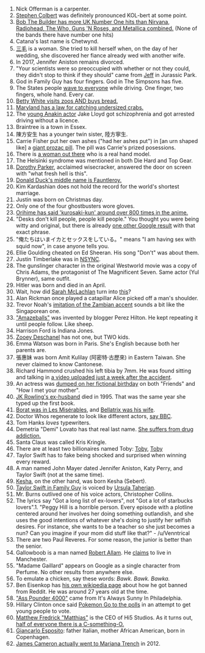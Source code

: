 1. Nick Offerman is a carpenter.
1. [Stephen Colbert](https://en.wikipedia.org/wiki/Stephen_Colbert#Early_life) was definitely pronounced KOL-bert at some point.
1. [Bob The Builder has more UK Number One hits than Nirvana, Radiohead, The Who, Guns 'N Roses, and Metallica combined.](https://www.reddit.com/r/AskReddit/comments/9bj5c4/what_is_your_favorite_useless_fact/e53ko0b/) (None of the bands there have number one hits)
1. Catana's last name is Chetwynd.
1. [三毛](https://zh.wikipedia.org/wiki/%E4%B8%89%E6%AF%9B_%28%E4%BD%9C%E5%AE%B6%29#%E8%BF%94%E5%9C%8B%E8%88%87%E6%83%85%E5%82%B7) is a woman. She tried to kill herself when, on the day of her wedding, she discovered her fiance already wed with another wife.
1. In 2017, Jennifer Aniston remains divorced.
1. "Your scientists were so preoccupied with whether or not they could, they didn't stop to think if they should" came from [Jeff](https://www.youtube.com/watch?v=4PLvdmifDSk&app=desktop) in Jurassic Park.
1. God in Family Guy has four fingers. God in The Simpsons has five.
1. The States people [wave to everyone](https://www.youtube.com/watch?v=rJ0qBTbIkOI) while driving. One finger, two fingers, whole hand. Every car.
1. [Betty White visits zoos AND buys bread.](http://mentalfloss.com/article/61054/15-things-you-didnt-know-about-betty-white)
1. [Maryland has a law for catching undersized crabs.](http://www.baltimoresun.com/news/maryland/bs-md-undersized-crabs-20160713-story.html)
1. The [young Anakin actor](https://en.wikipedia.org/wiki/Jake_Lloyd) Jake Lloyd got schizophrenia and got arrested driving without a licence.
1. Braintree is a town in Essex.
1. 陳方安生 has a younger twin sister, 陸方寧生.
1. Carrie Fisher put her own ashes ("had her ashes put") in [an urn shaped like] a [giant prozac pill](http://www.tri-cityherald.com/news/nation-world/national/article125081249.html). The pill was Carrie's prized posessions.
1. There is [a woman out there](https://youtu.be/1hN89U_XD9E) who is a real hand model.
1. The Helsinki syndrome was mentioned in both Die Hard and Top Gear.
1. [Dorothy Parker](https://en.wikipedia.org/wiki/Dorothy_Parker), acclaimed wisecracker, answered the door on screen with "what fresh hell is this".
1. [Donald Duck's middle name is Fauntleroy.](https://www.reddit.com/r/AskReddit/comments/56v9tr/whats_the_most_interesting_useless_fact_you_know/d8mmk14)
1. Kim Kardashian does not hold the record for the world's shortest marriage.
1. Justin was born on Christmas day.
1. Only one of the four ghostbusters wore gloves.
1. [Orihime has said 'kurosaki-kun' around over 800 times in the anime.](https://www.reddit.com/r/bleach/comments/4xyi02/fun_facts/)
1. "Desks don't kill people, people kill people." You thought you were being witty and original, but there is already [one other Google result](https://www.google.ca/search?q=%22desks+don%27t+kill+people%2C+people+kill+people%22) with that exact phrase.
1. "俺たちはいまイカとセックスをしている。" means "I am having sex with squid now", in case anyone tells you.
1. Ellie Goulding cheated on Ed Sheeran. His song "Don't" was about them.
1. Justin Timberlake was in [NSYNC](https://en.wikipedia.org/wiki/NSYNC).
1. The gunslinger character in the original Westworld movie was a copy of Chris Adams, the protagonist of The Magnificent Seven. Same actor (Yul Brynner), same outfit.
1. Hitler was born and died in an April.
1. Wait, how did [Sarah McLachlan](https://www.youtube.com/watch?v=J5rhHZLdYxM) turn into [this](https://upload.wikimedia.org/wikipedia/commons/thumb/8/82/Sarah_McLachlan_29_July_2010.jpg/1200px-Sarah_McLachlan_29_July_2010.jpg)?
1. Alan Rickman once played a catapillar Alice picked off a man's shoulder.
1. Trevor Noah's [imitation of the Zambian accent](https://www.youtube.com/watch?v=n7GxnhQjBaw) sounds a bit like the Singaporean one.
1. ["Amazeballs"](https://www.urbandictionary.com/define.php?term=Amazeballs) was invented by blogger Perez Hilton. He kept repeating it until people follow. Like sheep.
1. Harrison Ford is Indiana Jones.
1. [Zooey Deschanel](https://en.wikipedia.org/wiki/Zooey_Deschanel) has not one, but TWO kids.
1. Emma Watson was born in Paris. She's English because both her parents are.
1. 張惠妹 was born Amit Kulilay (阿密特·古歷來) in Eastern Taiwan. She never claimed to know Cantonese.
1. Richard Hammond crushed his left tibia by 7mm. He was found sitting and talking in [a video uploaded just a week after the accident](https://www.youtube.com/watch?v=18oAkxwYQh0).
1. An actress was [dumped on her fictional birthday](https://www.reddit.com/r/TVDetails/comments/7vwhiu/the_same_girl_gets_dumped_on_her_birthday_both_on/) on both "Friends" and "How I met your mother".
1. [JK Rowling's ex-husband](http://www.newsweek.com/jk-rowling-husband-domestic-abuse-741496) died in 1995. That was the same year she typed up the first book.
1. [Borat was in Les Misérables](http://www.imdb.com/title/tt1707386/characters/nm0056187?ref_=tt_cl_t5), and [Bellatrix was his wife](http://www.imdb.com/name/nm0000307/?ref_=tt_cl_t6).
1. Doctor Whos regenerate to look like different actors, [say BBC](http://www.bbc.co.uk/news/blogs-magazine-monitor-23573730).
1. Tom Hanks *loves* typewriters.
1. Demetria "Demi" Lovato has that real last name. [She suffers from drug addiction.](https://www.youtube.com/watch?v=zQwhSOsb-Cg)
1. Santa Claus was called Kris Kringle.
1. There are at least two billionaires named Toby: [Toby](https://en.wikipedia.org/wiki/Toby_Neugebauer), [Toby](https://www.thestar.com/business/tech_news/2017/11/27/shopify-founder-tobi-lutke-is-canadas-newest-billionaire.html)
1. Taylor Swift has to fake being shocked and surprised when winning every reward.
1. A man named John Mayer dated Jennifer Aniston, Katy Perry, and Taylor Swift (not at the same time).
1. [Kesha](https://en.wikipedia.org/wiki/Kesha), on the other hand, was born Kesha (Sebert).
1. [Taylor Swift in Family Guy](http://www.digitalspy.com/tv/ustv/news/a813402/taylor-swift-family-guy-episode/) is voiced by [Ursula Taherian](http://www.imdb.com/name/nm2563808/).
1. Mr. Burns outlived one of his voice actors, Christopher Collins.
1. The lyrics say "Got a long list of ex-lovers", not "Got a lot of starbucks lovers".1. "Peggy Hill is a horrible person. Every episode with a plotline centered around her involves her doing something outlandish, and she uses the good intentions of whatever she's doing to justify her selfish desires. For instance, she wants to be a teacher so she just becomes a nun? Can you imagine if your mom did stuff like that?" - /u/Venntrical
1. There are two Paul Reveres. For some reason, the junior is better than the senior.
1. Gallowboob is a man named [Robert Allam](https://www.facebook.com/robert.allam). He [claims](https://www.linkedin.com/in/robert-allam-769350b7/) to live in Manchester.
1. "Madame Gaillard" appears on Google as a single character from Perfume. No other results from anywhere else.
1. To emulate a chicken, say these words: *Bawk. Bawk. Bawka.*
1. Ben Eisenkop has [his own wikipedia page](https://en.wikipedia.org/wiki/Unidan) about how he got banned from Reddit. He was around 27 years old at the time.
1. ["Ass Pounder 4000"](https://www.youtube.com/watch?v=MEuMmaUi50I) came from It's Always Sunny In Philadelphia.
1. Hillary Clinton once said [Pokemon Go to the polls](https://duckduckgo.com/?q=pokemon+go+to+the+polls) in an attempt to get young people to vote.
1. [Matthew Fredrick "Matthias"](http://matthias.wikia.com/wiki/Matthias) is the CEO of Hi5 Studios. As it turns out, [half of everyone there is a C-something-O.](http://hi5studios.com/team/)
1. [Giancarlo Esposito](https://en.wikipedia.org/wiki/Giancarlo_Esposito): father Italian, mother African American, born in Copenhagen.
1. [James Cameron actually went to Mariana Trench](https://en.wikipedia.org/wiki/Mariana_Trench#Descents) in 2012.
